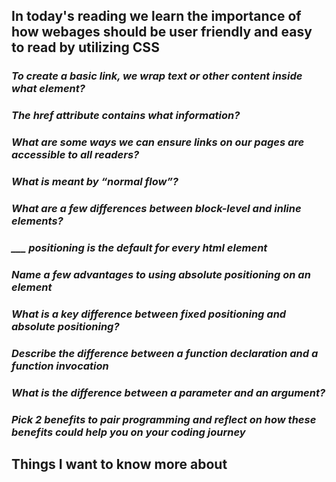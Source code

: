 ## In today's reading we learn the importance of how webages should be user friendly and easy to read by utilizing CSS ##

### *To create a basic link, we wrap text or other content inside what element?* ###


### *The href attribute contains what information?* ###

### *What are some ways we can ensure links on our pages are accessible to all readers?* ###

### *What is meant by “normal flow”?* ###

### *What are a few differences between block-level and inline elements?* ###

### *___ positioning is the default for every html element* ###

### *Name a few advantages to using absolute positioning on an element* ###

### *What is a key difference between fixed positioning and absolute positioning?* ###


### *Describe the difference between a function declaration and a function invocation* ###

### *What is the difference between a parameter and an argument?* ###

### *Pick 2 benefits to pair programming and reflect on how these benefits could help you on your coding journey* ###

## Things I want to know more about 

